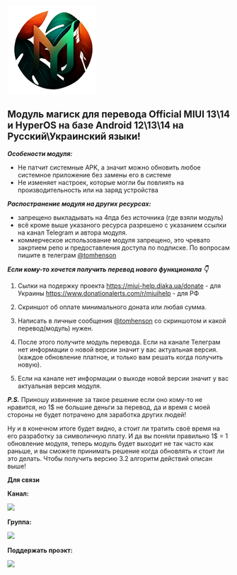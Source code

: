<img src="https://raw.githubusercontent.com/kazhemons/CNtoRU/main/img/Logo.png">

## Модуль магиск для перевода Official MIUI 13\14 и HyperOS на базе Android 12\13\14 на Русский\Украинский языки! ##

***Особености модуля:***
- Не патчит системные APK, а значит можно обновить любое системное приложение без замены его в системе
- Не изменяет настроек, которые могли бы повлиять на производительность или на заряд устройства

***Распостранение модуля на других ресурсах:***
- запрещено выкладывать на 4пда без источника (где взяли модуль)
- всё кроме выше указаного ресурса разрешено с указанием ссылки на канал Telegram и автора модуля.
- коммерческое использование модуля запрещено, это чревато закртием репо и предоставления доступа по подписке. По вопросам пишите в телеграм [@tomhenson](https://t.me/TomHenson)


***Если кому-то хочется получить перевод нового функционала 👇***

1. Сылки на подержку проекта
https://miui-help.diaka.ua/donate - для Украины
https://www.donationalerts.com/r/miuihelp - для РФ

2. Скриншот об оплате минимального доната или любая сумма.

3. Написать в личные сообщения [@tomhenson](https://t.me/TomHenson) со скриншотом и какой перевод(модуль) нужен.

4. После этого получите модуль перевода. Если на канале Телеграм нет информации о новой версии значит у вас актуальная версия.(каждое обновление платное, и только вам решать когда получить новую).

5. Если на канале нет информации о выходе новой версии значит у вас актуальная версия модуля.

***P.S.*** Приношу извинение за такое решение если оно кому-то не нравится, но 1$ не большие деньги за перевод, да и время с моей стороны не будет  потрачено для заработка других людей! 

Ну и в конечном итоге будет видно, а стоит ли тратить своё время на его разработку за символичную плату. И да вы поняли правильно 1$ = 1 обновление модуля, теперь модуль будет выходит не так часто как раньше, и вы сможете принимать решение когда обновлять и стоит ли это делать. Чтобы получить версию 3.2 алгоритм действий описан выше!


**Для связи**

**Канал:**

<a href="https://t.me/magiskCNtoRU"><img src="https://img.shields.io/badge/Telegram-Канал-blue?longCache=true&style=flat"> </a>

**Группа:**

<a href="https://t.me/mgCNtoRU"><img src="https://img.shields.io/badge/Telegram-Группа-blue?longCache=true&style=flat"> </a>

**Поддержать проэкт:** 

<a href="https://www.donationalerts.com/r/miuihelp"><img src="https://img.shields.io/badge/DonationAlerts-Поддержать-green?longCache=true&style=flat"> </a>

